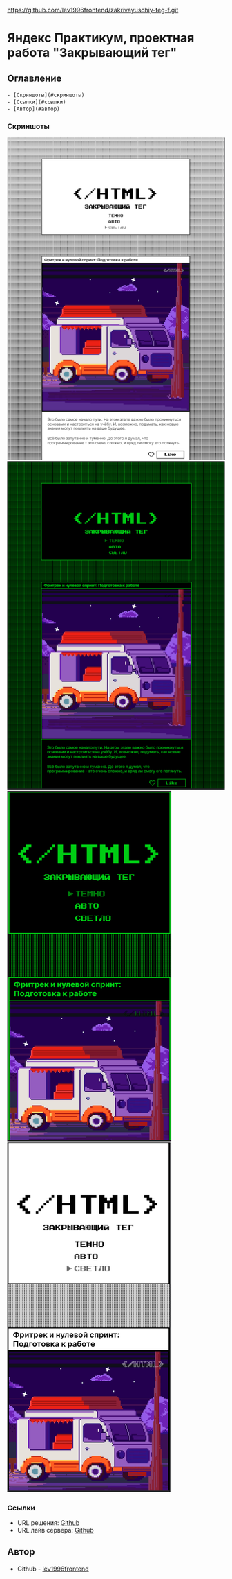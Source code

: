 https://github.com/lev1996frontend/zakrivayuschiy-teg-f.git
# Яндекс Практикум, проектная работа "Закрывающий тег"

## Оглавление

	- [Скриншоты](#скриншоты)
	- [Ссылки](#ссылки)
	- [Автор](#автор)

### Скриншоты

![](./screenshots/desktop.png)
![](./screenshots/desktop-dark.png)
![](./screenshots/mobile-dark.png)
![](./screenshots/mobile.png)


### Ссылки

- URL решения: [Github](https://github.com/lev1996frontend/zakrivayuschiy-teg-f.git)
- URL лайв сервера: [Github](https://lev1996frontend.github.io/zakrivayuschiy-teg-f/)

## Автор

- Github - [lev1996frontend](https://github.com/lev1996frontend)